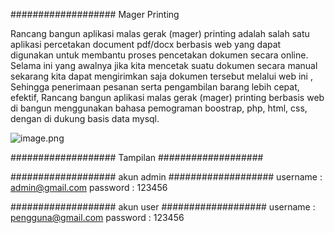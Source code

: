 ###################
Mager Printing



Rancang bangun aplikasi malas gerak (mager) printing adalah salah satu aplikasi percetakan document pdf/docx berbasis web yang dapat digunakan untuk membantu proses pencetakan dokumen secara online. Selama ini yang awalnya jika kita mencetak suatu dokumen secara manual sekarang kita dapat mengirimkan saja dokumen tersebut melalui web ini , Sehingga penerimaan pesanan serta pengambilan barang lebih cepat, efektif, Rancang bangun aplikasi malas gerak (mager) printing berbasis web di bangun menggunakan bahasa pemograman boostrap, php, html, css, dengan di dukung basis data mysql.


![image.png]( {https://user-images.githubusercontent.com/49966289/123093947-7f1fd280-d456-11eb-8206-c28158e4b368.png} )



###################
Tampilan
###################






###################
akun admin 
###################
username : admin@gmail.com
password : 123456

###################
akun user
###################
username : pengguna@gmail.com
password : 123456
